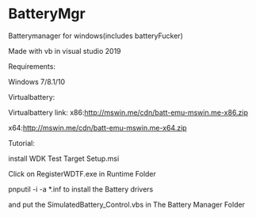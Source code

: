# BatteryMgr

Batterymanager for windows(includes batteryFucker)

Made with vb in visual studio 2019

Requirements:

Windows 7/8.1/10

Virtualbattery:

Virtualbattery link:
x86:http://mswin.me/cdn/batt-emu-mswin.me-x86.zip

x64:http://mswin.me/cdn/batt-emu-mswin.me-x64.zip

Tutorial:

install WDK Test Target Setup.msi

Click on RegisterWDTF.exe in Runtime Folder

pnputil -i -a *.inf to install the Battery drivers

and put the SimulatedBattery_Control.vbs in The Battery Manager Folder

